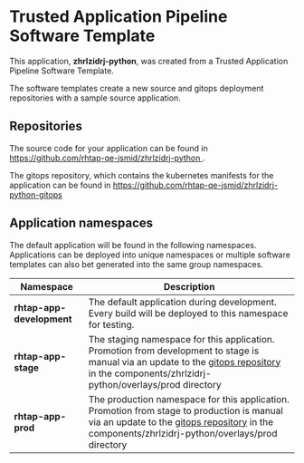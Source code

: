 # Trusted Application Pipeline Software Template

This application, **zhrlzidrj-python**, was created from a Trusted Application Pipeline Software Template.

The software templates create a new source and gitops deployment repositories with a sample source application. 

## Repositories

The source code for your application can be found in [https://github.com/rhtap-qe-jsmid/zhrlzidrj-python ](https://github.com/rhtap-qe-jsmid/zhrlzidrj-python ).
 
The gitops repository, which contains the kubernetes manifests for the application can be found in 
[https://github.com/rhtap-qe-jsmid/zhrlzidrj-python-gitops ](https://github.com/rhtap-qe-jsmid/zhrlzidrj-python-gitops ) 

## Application namespaces 

The default application will be found in the following namespaces. Applications can be deployed into unique namespaces or multiple software templates can also bet generated into the same group namespaces.  

|  Namespace   |  Description   |  
| -------- | -------- |   
| **rhtap-app-development** | The default application during development. Every build will be deployed to this namespace for testing. | 
| **rhtap-app-stage** | The staging namespace for this application. Promotion from development to stage is manual via an update to the [gitops repository](https://github.com/rhtap-qe-jsmid/zhrlzidrj-python-gitops ) in the components/zhrlzidrj-python/overlays/prod directory |  
| **rhtap-app-prod** | The production namespace for this application. Promotion from stage to production is manual via an update to the [gitops repository](https://github.com/rhtap-qe-jsmid/zhrlzidrj-python-gitops ) in the components/zhrlzidrj-python/overlays/prod directory | 